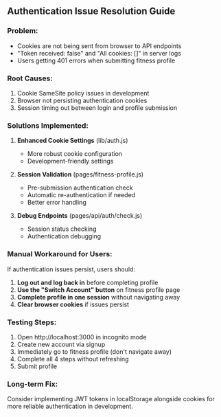 ## Authentication Issue Resolution Guide

### Problem:
- Cookies are not being sent from browser to API endpoints
- "Token received: false" and "All cookies: []" in server logs
- Users getting 401 errors when submitting fitness profile

### Root Causes:
1. Cookie SameSite policy issues in development
2. Browser not persisting authentication cookies
3. Session timing out between login and profile submission

### Solutions Implemented:

1. **Enhanced Cookie Settings** (lib/auth.js)
   - More robust cookie configuration
   - Development-friendly settings

2. **Session Validation** (pages/fitness-profile.js)
   - Pre-submission authentication check
   - Automatic re-authentication if needed
   - Better error handling

3. **Debug Endpoints** (pages/api/auth/check.js)
   - Session status checking
   - Authentication debugging

### Manual Workaround for Users:
If authentication issues persist, users should:

1. **Log out and log back in** before completing profile
2. **Use the "Switch Account" button** on fitness profile page
3. **Complete profile in one session** without navigating away
4. **Clear browser cookies** if issues persist

### Testing Steps:
1. Open http://localhost:3000 in incognito mode
2. Create new account via signup
3. Immediately go to fitness profile (don't navigate away)
4. Complete all 4 steps without refreshing
5. Submit profile

### Long-term Fix:
Consider implementing JWT tokens in localStorage alongside cookies for more reliable authentication in development.
